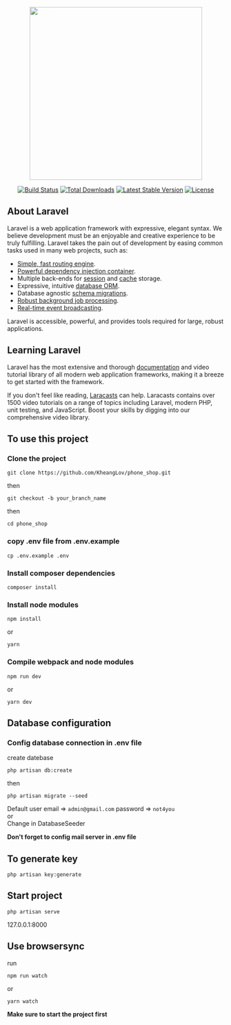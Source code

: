 <p align="center"><img src="https://res.cloudinary.com/dtfbvvkyp/image/upload/v1566331377/laravel-logolockup-cmyk-red.svg" width="400"></p>

<p align="center">
<a href="https://travis-ci.org/laravel/framework"><img src="https://travis-ci.org/laravel/framework.svg" alt="Build Status"></a>
<a href="https://packagist.org/packages/laravel/framework"><img src="https://poser.pugx.org/laravel/framework/d/total.svg" alt="Total Downloads"></a>
<a href="https://packagist.org/packages/laravel/framework"><img src="https://poser.pugx.org/laravel/framework/v/stable.svg" alt="Latest Stable Version"></a>
<a href="https://packagist.org/packages/laravel/framework"><img src="https://poser.pugx.org/laravel/framework/license.svg" alt="License"></a>
</p>

## About Laravel

Laravel is a web application framework with expressive, elegant syntax. We believe development must be an enjoyable and creative experience to be truly fulfilling. Laravel takes the pain out of development by easing common tasks used in many web projects, such as:

- [Simple, fast routing engine](https://laravel.com/docs/routing).
- [Powerful dependency injection container](https://laravel.com/docs/container).
- Multiple back-ends for [session](https://laravel.com/docs/session) and [cache](https://laravel.com/docs/cache) storage.
- Expressive, intuitive [database ORM](https://laravel.com/docs/eloquent).
- Database agnostic [schema migrations](https://laravel.com/docs/migrations).
- [Robust background job processing](https://laravel.com/docs/queues).
- [Real-time event broadcasting](https://laravel.com/docs/broadcasting).

Laravel is accessible, powerful, and provides tools required for large, robust applications.

## Learning Laravel

Laravel has the most extensive and thorough [documentation](https://laravel.com/docs) and video tutorial library of all modern web application frameworks, making it a breeze to get started with the framework.

If you don't feel like reading, [Laracasts](https://laracasts.com) can help. Laracasts contains over 1500 video tutorials on a range of topics including Laravel, modern PHP, unit testing, and JavaScript. Boost your skills by digging into our comprehensive video library.

## To use this project

### Clone the project
```
git clone https://github.com/KheangLov/phone_shop.git
```
then
```
git checkout -b your_branch_name
```
then
```
cd phone_shop
```

### copy .env file from .env.example
```
cp .env.example .env
```

### Install composer dependencies
```
composer install
```

### Install node modules
```
npm install
```
or
```
yarn
```

### Compile webpack and node modules
```
npm run dev
```
or
```
yarn dev
```

## Database configuration

### Config database connection in .env file

create datebase
```
php artisan db:create
```
then
```
php artisan migrate --seed
```

Default user email => `admin@gmail.com` password => `not4you`<br />
or<br />
Change in DatabaseSeeder

**Don't forget to config mail server in .env file**

## To generate key

```
php artisan key:generate
```

## Start project

```
php artisan serve
```
127.0.0.1:8000

## Use browsersync

run
```
npm run watch
```
or
```
yarn watch
```
**Make sure to start the project first**
